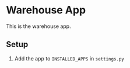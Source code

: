 # Warehouse App

This is the warehouse app.

## Setup

1. Add the app to `INSTALLED_APPS` in `settings.py`
